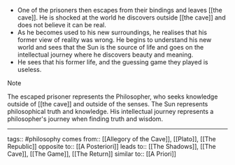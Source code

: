 - One of the prisoners then escapes from their bindings and leaves [[the cave]]. He is shocked at the world he discovers outside [[the cave]] and does not believe it can be real.
- As he becomes used to his new surroundings, he realises that his former view of reality was wrong. He begins to understand his new world and sees that the Sun is the source of life and goes on the intellectual journey where he discovers beauty and meaning.
- He sees that his former life, and the guessing game they played is useless.

> [!note]
> The escaped prisoner represents the Philosopher, who seeks knowledge outside of [[the cave]] and outside of the senses. The Sun represents philosophical truth and knowledge. His intellectual journey represents a philosopher's journey when finding truth and wisdom.

---

tags:: #philosophy
comes from:: [[Allegory of the Cave]], [[Plato]], [[The Republic]]
opposite to:: [[A Posteriori]]
leads to:: [[The Shadows]], [[The Cave]], [[The Game]], [[The Return]]
similar to:: [[A Priori]]
